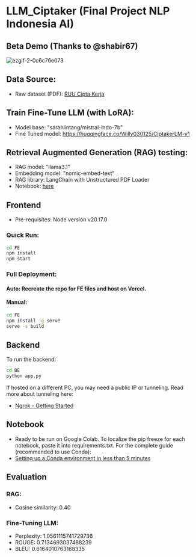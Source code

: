 # LLM_Ciptaker (Final Project NLP Indonesia AI)

## Beta Demo  (Thanks to @shabir67)
![ezgif-2-0c6c76e073](https://github.com/user-attachments/assets/9490d98f-56b2-46ca-9348-a51ae2c20893)

## Data Source:
- Raw dataset (PDF): [RUU Cipta Kerja](https://ekon.go.id/source/info_sektoral/RUU%20Cipta%20Kerja.pdf)

## Train Fine-Tune LLM (with LoRA):
- Model base: "sarahlintang/mistral-indo-7b"
- Fine Tuned model: https://huggingface.co/Willy030125/CiptakerLM-v1

## Retrieval Augmented Generation (RAG) testing:
- RAG model: "llama3.1"
- Embedding model: "nomic-embed-text"
- RAG library: LangChain with Unstructured PDF Loader
- Notebook: <a href="https://github.com/Willy030125/LLM_Ciptaker/blob/main/Notebook/Ciptaker-llama-RAG-langchain-unstructured.ipynb">here</a>

## Frontend
- Pre-requisites: Node version v20.17.0

### Quick Run:
```bash
cd FE
npm install
npm start
```
### Full Deployment:
#### Auto: Recreate the repo for FE files and host on Vercel.
#### Manual:
```bash
cd FE
npm install -g serve
serve -s build
```
## Backend
To run the backend:
```bash
cd BE
python app.py
```
If hosted on a different PC, you may need a public IP or tunneling.
Read more about tunneling here:
- [Ngrok - Getting Started](https://ngrok.com/docs/getting-started/)

## Notebook
- Ready to be run on Google Colab.
To localize the pip freeze for each notebook, paste it into requirements.txt.
For the complete guide (recommended to use Conda):
- [Setting up a Conda environment in less than 5 minutes](https://medium.com/swlh/setting-up-a-conda-environment-in-less-than-5-minutes-e64d8fc338e4)

## Evaluation
### RAG:
- Cosine similarity: 0.40
### Fine-Tuning LLM:
- Perplexity: 1.0561115741729736
- ROUGE: 0.7134693037488239
- BLEU: 0.6164010763168335
